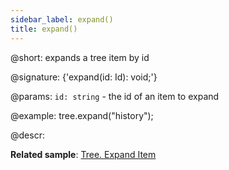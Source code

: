 ```yaml
---
sidebar_label: expand()
title: expand()
---          
```


@short: expands a tree item by id

@signature: {'expand(id: Id): void;'}

@params:
`id: string` - the id of an item to expand

@example:
tree.expand("history");

@descr:

**Related sample**: [Tree. Expand Item](https://snippet.dhtmlx.com/esxb15hm)

[comment]: # (@related: tree/work_with_tree.md#expandingcollapsing-items)

[comment]: # (@relatedapi: tree/api/tree_collapse_method.md)
